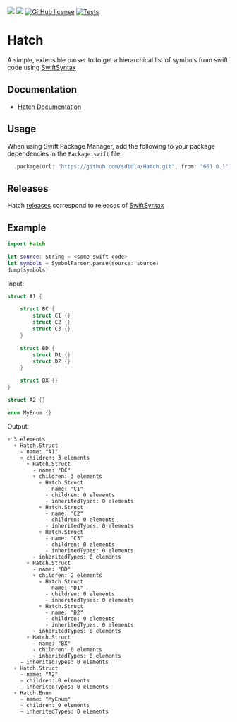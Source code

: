 [![](https://img.shields.io/endpoint?url=https%3A%2F%2Fswiftpackageindex.com%2Fapi%2Fpackages%2Fsdidla%2FHatch%2Fbadge%3Ftype%3Dswift-versions)](https://swiftpackageindex.com/sdidla/Hatch)
[![](https://img.shields.io/endpoint?url=https%3A%2F%2Fswiftpackageindex.com%2Fapi%2Fpackages%2Fsdidla%2FHatch%2Fbadge%3Ftype%3Dplatforms)](https://swiftpackageindex.com/sdidla/Hatch)
[![GitHub license](https://img.shields.io/github/license/sdidla/Hatch)](https://github.com/sdidla/Hatch/blob/main/LICENSE)
[![Tests](https://github.com/sdidla/Hatch/actions/workflows/unit-tests.yml/badge.svg)](https://github.com/sdidla/Hatch/actions/workflows/unit-tests.yml)

# Hatch

A simple, extensible parser to to get a hierarchical list of symbols from swift code using [SwiftSyntax](https://github.com/apple/swift-syntax)

## Documentation

- [Hatch Documentation](https://swiftpackageindex.com/sdidla/Hatch/main/documentation/hatch)

## Usage

When using Swift Package Manager, add the following to your package dependencies in the `Package.swift` file:

```swift
  .package(url: "https://github.com/sdidla/Hatch.git", from: "601.0.1")
```

## Releases

Hatch [releases](https://github.com/sdidla/Hatch/releases/) correspond to releases of [SwiftSyntax](https://github.com/apple/swift-syntax)

## Example

```swift
import Hatch

let source: String = <some swift code>
let symbols = SymbolParser.parse(source: source)
dump(symbols)
```

Input:
    
```swift
struct A1 {

    struct BC {
        struct C1 {}
        struct C2 {}
        struct C3 {}
    }

    struct BD {
        struct D1 {}
        struct D2 {}
    }

    struct BX {}
}

struct A2 {}

enum MyEnum {}
```

Output:

```
▿ 3 elements
  ▿ Hatch.Struct
    - name: "A1"
    ▿ children: 3 elements
      ▿ Hatch.Struct
        - name: "BC"
        ▿ children: 3 elements
          ▿ Hatch.Struct
            - name: "C1"
            - children: 0 elements
            - inheritedTypes: 0 elements
          ▿ Hatch.Struct
            - name: "C2"
            - children: 0 elements
            - inheritedTypes: 0 elements
          ▿ Hatch.Struct
            - name: "C3"
            - children: 0 elements
            - inheritedTypes: 0 elements
        - inheritedTypes: 0 elements
      ▿ Hatch.Struct
        - name: "BD"
        ▿ children: 2 elements
          ▿ Hatch.Struct
            - name: "D1"
            - children: 0 elements
            - inheritedTypes: 0 elements
          ▿ Hatch.Struct
            - name: "D2"
            - children: 0 elements
            - inheritedTypes: 0 elements
        - inheritedTypes: 0 elements
      ▿ Hatch.Struct
        - name: "BX"
        - children: 0 elements
        - inheritedTypes: 0 elements
    - inheritedTypes: 0 elements
  ▿ Hatch.Struct
    - name: "A2"
    - children: 0 elements
    - inheritedTypes: 0 elements
  ▿ Hatch.Enum
    - name: "MyEnum"
    - children: 0 elements
    - inheritedTypes: 0 elements
```
